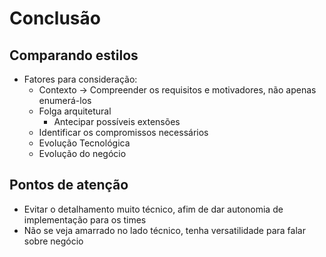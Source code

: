 # Conclusão

## Comparando estilos

- Fatores para consideração:
    - Contexto -> Compreender os requisitos e motivadores, não apenas enumerá-los
    - Folga arquitetural
        - Antecipar possíveis extensões
    - Identificar os compromissos necessários
    - Evolução Tecnológica
    - Evolução do negócio

## Pontos de atenção

- Evitar o detalhamento muito técnico, afim de dar autonomia de implementação para os times
- Não se veja amarrado no lado técnico, tenha versatilidade para falar sobre negócio
